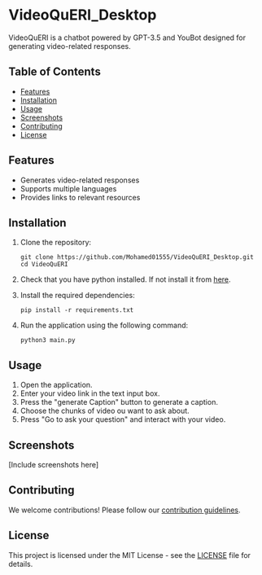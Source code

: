# VideoQuERI_Desktop

VideoQuERI is a chatbot powered by GPT-3.5 and YouBot designed for generating video-related responses.

## Table of Contents

- [Features](#features)
- [Installation](#installation)
- [Usage](#usage)
- [Screenshots](#screenshots)
- [Contributing](#contributing)
- [License](#license)

## Features

- Generates video-related responses
- Supports multiple languages
- Provides links to relevant resources

## Installation

1. Clone the repository:

   ```
   git clone https://github.com/Mohamed01555/VideoQuERI_Desktop.git
   cd VideoQuERI
   ```
2. Check that you have python installed. If not install it from [here](https://www.python.org/downloads/).
  
3. Install the required dependencies:

   ```
   pip install -r requirements.txt
   ```

4. Run the application using the following command:

   ```
   python3 main.py
   ```

## Usage

1. Open the application.
2. Enter your video link in the text input box.
3. Press the "generate Caption" button to generate a caption.
4. Choose the chunks of video ou want to ask about.
5. Press "Go to ask your question" and interact with your video.

## Screenshots

[Include screenshots here]

## Contributing

We welcome contributions! Please follow our [contribution guidelines](CONTRIBUTING.md).

## License

This project is licensed under the MIT License - see the [LICENSE](LICENSE) file for details.
